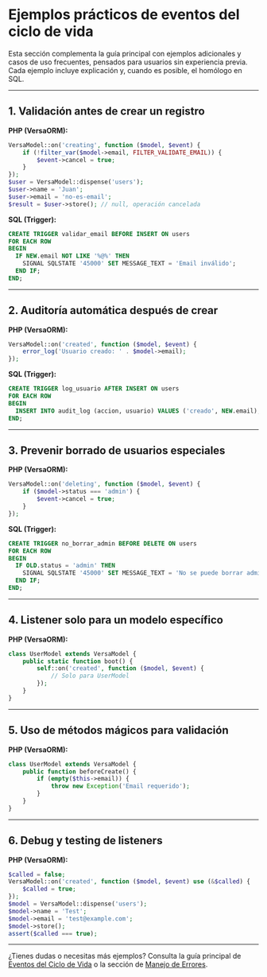 # Ejemplos prácticos de eventos del ciclo de vida

Esta sección complementa la guía principal con ejemplos adicionales y casos de uso frecuentes, pensados para usuarios sin experiencia previa. Cada ejemplo incluye explicación y, cuando es posible, el homólogo en SQL.

---

## 1. Validación antes de crear un registro

**PHP (VersaORM):**
```php
VersaModel::on('creating', function ($model, $event) {
    if (!filter_var($model->email, FILTER_VALIDATE_EMAIL)) {
        $event->cancel = true;
    }
});
$user = VersaModel::dispense('users');
$user->name = 'Juan';
$user->email = 'no-es-email';
$result = $user->store(); // null, operación cancelada
```

**SQL (Trigger):**
```sql
CREATE TRIGGER validar_email BEFORE INSERT ON users
FOR EACH ROW
BEGIN
  IF NEW.email NOT LIKE '%@%' THEN
    SIGNAL SQLSTATE '45000' SET MESSAGE_TEXT = 'Email inválido';
  END IF;
END;
```

---

## 2. Auditoría automática después de crear

**PHP (VersaORM):**
```php
VersaModel::on('created', function ($model, $event) {
    error_log('Usuario creado: ' . $model->email);
});
```

**SQL (Trigger):**
```sql
CREATE TRIGGER log_usuario AFTER INSERT ON users
FOR EACH ROW
BEGIN
  INSERT INTO audit_log (accion, usuario) VALUES ('creado', NEW.email);
END;
```

---

## 3. Prevenir borrado de usuarios especiales

**PHP (VersaORM):**
```php
VersaModel::on('deleting', function ($model, $event) {
    if ($model->status === 'admin') {
        $event->cancel = true;
    }
});
```

**SQL (Trigger):**
```sql
CREATE TRIGGER no_borrar_admin BEFORE DELETE ON users
FOR EACH ROW
BEGIN
  IF OLD.status = 'admin' THEN
    SIGNAL SQLSTATE '45000' SET MESSAGE_TEXT = 'No se puede borrar admin';
  END IF;
END;
```

---

## 4. Listener solo para un modelo específico

**PHP (VersaORM):**
```php
class UserModel extends VersaModel {
    public static function boot() {
        self::on('created', function ($model, $event) {
            // Solo para UserModel
        });
    }
}
```

---

## 5. Uso de métodos mágicos para validación

**PHP (VersaORM):**
```php
class UserModel extends VersaModel {
    public function beforeCreate() {
        if (empty($this->email)) {
            throw new Exception('Email requerido');
        }
    }
}
```

---

## 6. Debug y testing de listeners

**PHP (VersaORM):**
```php
$called = false;
VersaModel::on('created', function ($model, $event) use (&$called) {
    $called = true;
});
$model = VersaModel::dispense('users');
$model->name = 'Test';
$model->email = 'test@example.com';
$model->store();
assert($called === true);
```

---

¿Tienes dudas o necesitas más ejemplos? Consulta la guía principal de [Eventos del Ciclo de Vida](eventos-ciclo-vida.md) o la sección de [Manejo de Errores](../../03-basico/manejo-errores.md).
